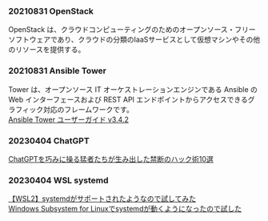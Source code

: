 ### 20210831 OpenStack
OpenStack は、クラウドコンピューティングのためのオープンソース・フリーソフトウェアであり、クラウドの分類のIaaSサービスとして仮想マシンやその他のリソースを提供する。<br>
### 20210831 Ansible Tower
Tower は、オープンソース IT オーケストレーションエンジンである Ansible の Web インターフェースおよび REST API エンドポイントからアクセスできるグラフィック対応のフレームワークです。<br>
[Ansible Tower ユーザーガイド v3.4.2](https://docs.ansible.com/ansible-tower/3.4.2/html_ja/userguide/overview.html)<br>

### 20230404 ChatGPT
[ChatGPTを巧みに操る猛者たちが生み出した禁断のハック術10選](https://saasis.jp/2023/02/28/chatgpt%E3%82%92%E5%B7%A7%E3%81%BF%E3%81%AB%E6%93%8D%E3%82%8B%E7%8C%9B%E8%80%85%E3%81%9F%E3%81%A1%E3%81%8C%E7%94%9F%E3%81%BF%E5%87%BA%E3%81%97%E3%81%9F%E7%A6%81%E6%96%AD%E3%81%AE%E3%83%8F%E3%83%83/)<br>

### 20230404 WSL systemd
[【WSL2】systemdがサポートされたようなので試してみた](https://shikiyura.com/2022/11/systemd_supported_in_wsl/)<br>
[Windows Subsystem for Linuxでsystemdが動くようになったので試した](https://ascii.jp/elem/000/004/131/4131131/)<br>
